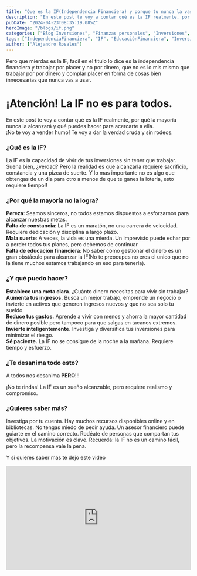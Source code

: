 ```yaml
---
title: "Que es la IF(Independencia Financiera) y porque tu nunca la vas a lograr!"
description: "En este post te voy a contar qué es la IF realmente, por qué la mayoría nunca la alcanzará y qué puedes hacer para acercarte a ella. ¡No te voy a vender humo! Te voy a dar la verdad cruda y sin rodeos."
pubDate: "2024-04-23T08:35:19.085Z"
heroImage: "/blogs/if.png"
categories: ["Blog Inversiones", "Finanzas personales", "Inversiones", "Gestión del dinero", "Libertad financiera"]
tags: ["IndependenciaFinanciera", "IF", "EducaciónFinanciera", "Inversiones", "Ahorro", "Constancia", "MetasFinancieras", "GestiónDelDinero", "IngresosPasivos", "DisciplinaFinanciera"]
author: ["Alejandro Rosales"]
---
```

Pero que mierdas es la IF, facil en el titulo lo dice es la independencia financiera y trabajar por placer y no por dinero, que no es lo mis mismo que trabajar por por dinero y complar placer en forma de cosas bien innecesarias que nunca vas a usar.

# ¡Atención! La IF no es para todos.<br>
En este post te voy a contar qué es la IF realmente, por qué la mayoría nunca la alcanzará y qué puedes hacer para acercarte a ella.<br>
¡No te voy a vender humo! Te voy a dar la verdad cruda y sin rodeos.

### ¿Qué es la IF?<br>
La IF es la capacidad de vivir de tus inversiones sin tener que trabajar. Suena bien, ¿verdad?
Pero la realidad es que alcanzarla requiere sacrificio, constancia y una pizca de suerte.
Y lo mas importante no es algo que obtengas de un dia para otro a menos de que te ganes la loteria, esto requiere tiempo!!

### ¿Por qué la mayoría no la logra?<br>
**Pereza**: Seamos sinceros, no todos estamos dispuestos a esforzarnos para alcanzar nuestras metas.<br>
**Falta de constancia**: La IF es un maratón, no una carrera de velocidad. Requiere dedicación y disciplina a largo plazo.<br>
**Mala suerte**: A veces, la vida es una mierda. Un imprevisto puede echar por a perder todos tus planes, pero debemos de continuar<br>
**Falta de educación financiera**: No saber cómo gestionar el dinero es un gran obstáculo para alcanzar la IF(No te preocupes no eres el unico que no la tiene muchos estamos trabajando en eso para tenerla).<br>

### ¿Y qué puedo hacer?<br>
**Establece una meta clara**. ¿Cuánto dinero necesitas para vivir sin trabajar?<br>
**Aumenta tus ingresos.** Busca un mejor trabajo, emprende un negocio o invierte en activos que generen ingresos nuevos y que no sea solo tu sueldo.<br>
**Reduce tus gastos.** Aprende a vivir con menos y ahorra la mayor cantidad de dinero posible pero tampoco para que salgas en tacanos extremos.<br>
**Invierte inteligentemente.** Investiga y diversifica tus inversiones para minimizar el riesgo.<br>
**Sé paciente.** La IF no se consigue de la noche a la mañana. Requiere tiempo y esfuerzo.<br>

### ¿Te desanima todo esto?
A todos nos desanima **PERO**!!!

¡No te rindas! La IF es un sueño alcanzable, pero requiere realismo y compromiso.

### ¿Quieres saber más?

Investiga por tu cuenta. Hay muchos recursos disponibles online y en bibliotecas.
No tengas miedo de pedir ayuda. Un asesor financiero puede guiarte en el camino correcto.
Rodéate de personas que compartan tus objetivos. La motivación es clave.
Recuerda: la IF no es un camino fácil, pero la recompensa vale la pena.

Y si quieres saber más te dejo este video
<div class="iframe-container" style="position: relative; width: 100%; height: 0; padding-bottom: 56.25%; overflow: hidden;">
  <iframe width="560" height="315" src="https://www.youtube.com/embed/QCEyk6rO8V0?si=MZHcMJS50k3YA5nf" title="YouTube video player" frameborder="0" allow="accelerometer; autoplay; clipboard-write; encrypted-media; gyroscope; picture-in-picture; web-share" allowfullscreen style="position: absolute; top: 0; left: 0; width: 100%; height: 100%; border: none;"></iframe>
</div>